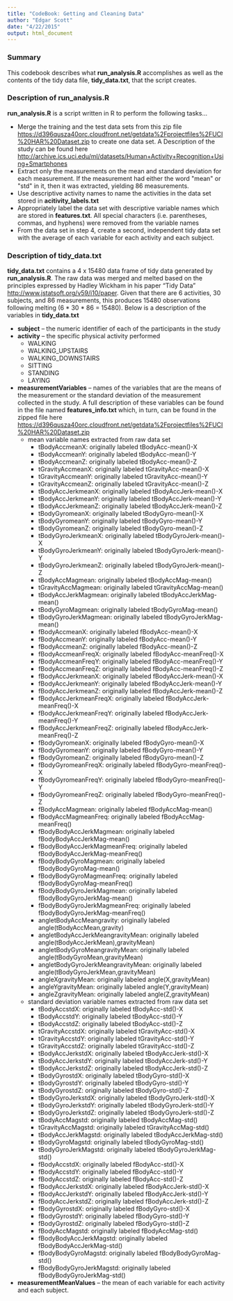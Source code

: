 ```yaml
---
title: "CodeBook: Getting and Cleaning Data"
author: "Edgar Scott"
date: "4/22/2015"
output: html_document
---
```

### Summary
This codebook describes what **run_analysis.R** accomplishes as well as the contents of the tidy data file, **tidy_data.txt**, that the script creates.  

### Description of **run_analysis.R**
**run_analysis.R** is a script written in R to perform the following tasks...

 - Merge the training and the test data sets from this zip file <https://d396qusza40orc.cloudfront.net/getdata%2Fprojectfiles%2FUCI%20HAR%20Dataset.zip> to create one data set.  A Description of the study can be found here <http://archive.ics.uci.edu/ml/datasets/Human+Activity+Recognition+Using+Smartphones>
 - Extract only the measurements on the mean and standard deviation for each measurement.  If the measurement had either the word "mean" or "std" in it, then it was extracted, yielding 86 measurements.  
 - Use descriptive activity names to name the activities in the data set stored in **acitivity_labels.txt**
 - Appropriately label the data set with descriptive variable names which are stored in **features.txt**.
      All special characters (i.e. parentheses, commas, and hyphens) were removed from the variable names
 - From the data set in step 4, create a second, independent tidy data set with the average of each variable for each activity and each subject.

### Description of **tidy_data.txt**
**tidy_data.txt** contains a 4 x 15480 data frame of tidy data generated by **run_analysis.R**. The raw data was merged and melted based on the principles expressed by Hadley Wickham in his paper “Tidy Data” <http://www.jstatsoft.org/v59/i10/paper>. Given that there are 6 activities, 30 subjects, and 86 measurements, this produces 15480 observations following melting (6 * 30 * 86 = 15480).  Below is a description of the variables in **tidy_data.txt**

 - **subject** – the numeric identifier of each of the participants in the study
 - **activity** – the specific physical activity performed
    - WALKING
    - WALKING_UPSTAIRS
    - WALKING_DOWNSTAIRS
    - SITTING
    - STANDING
    - LAYING
 - **measurementVariables** – names of the variables that are the means of the measurement or the standard deviation of the measurement collected in the study.  A full description of these variables can be found in the file named **features_info.txt** which, in turn, can be found in the zipped file here <https://d396qusza40orc.cloudfront.net/getdata%2Fprojectfiles%2FUCI%20HAR%20Dataset.zip>
    - mean variable names extracted from raw data set
        - tBodyAccmeanX: originally labeled tBodyAcc-mean()-X 
        - tBodyAccmeanY: originally labeled tBodyAcc-mean()-Y 
        - tBodyAccmeanZ: originally labeled tBodyAcc-mean()-Z 
        - tGravityAccmeanX: originally labeled tGravityAcc-mean()-X 
        - tGravityAccmeanY: originally labeled tGravityAcc-mean()-Y 
        - tGravityAccmeanZ: originally labeled tGravityAcc-mean()-Z 
        - tBodyAccJerkmeanX: originally labeled tBodyAccJerk-mean()-X 
        - tBodyAccJerkmeanY: originally labeled tBodyAccJerk-mean()-Y
        - tBodyAccJerkmeanZ: originally labeled tBodyAccJerk-mean()-Z  
        - tBodyGyromeanX: originally labeled tBodyGyro-mean()-X 
        - tBodyGyromeanY: originally labeled tBodyGyro-mean()-Y 
        - tBodyGyromeanZ: originally labeled tBodyGyro-mean()-Z 
        - tBodyGyroJerkmeanX: originally labeled tBodyGyroJerk-mean()-X
        - tBodyGyroJerkmeanY: originally labeled tBodyGyroJerk-mean()-Y 
        - tBodyGyroJerkmeanZ: originally labeled tBodyGyroJerk-mean()-Z 
        - tBodyAccMagmean: originally labeled tBodyAccMag-mean() 
        - tGravityAccMagmean: originally labeled tGravityAccMag-mean()
        - tBodyAccJerkMagmean: originally labeled tBodyAccJerkMag-mean() 
        - tBodyGyroMagmean: originally labeled tBodyGyroMag-mean() 
        - tBodyGyroJerkMagmean: originally labeled tBodyGyroJerkMag-mean() 
        - fBodyAccmeanX: originally labeled fBodyAcc-mean()-X 
        - fBodyAccmeanY: originally labeled fBodyAcc-mean()-Y 
        - fBodyAccmeanZ: originally labeled fBodyAcc-mean()-Z 
        - fBodyAccmeanFreqX: originally labeled fBodyAcc-meanFreq()-X 
        - fBodyAccmeanFreqY: originally labeled fBodyAcc-meanFreq()-Y 
        - fBodyAccmeanFreqZ: originally labeled fBodyAcc-meanFreq()-Z 
        - fBodyAccJerkmeanX: originally labeled fBodyAccJerk-mean()-X
        - fBodyAccJerkmeanY: originally labeled fBodyAccJerk-mean()-Y 
        - fBodyAccJerkmeanZ: originally labeled fBodyAccJerk-mean()-Z 
        - fBodyAccJerkmeanFreqX: originally labeled fBodyAccJerk-meanFreq()-X 
        - fBodyAccJerkmeanFreqY: originally labeled fBodyAccJerk-meanFreq()-Y 
        - fBodyAccJerkmeanFreqZ: originally labeled fBodyAccJerk-meanFreq()-Z 
        - fBodyGyromeanX: originally labeled fBodyGyro-mean()-X 
        - fBodyGyromeanY: originally labeled fBodyGyro-mean()-Y 
        - fBodyGyromeanZ: originally labeled fBodyGyro-mean()-Z 
        - fBodyGyromeanFreqX: originally labeled fBodyGyro-meanFreq()-X 
        - fBodyGyromeanFreqY: originally labeled fBodyGyro-meanFreq()-Y 
        - fBodyGyromeanFreqZ: originally labeled fBodyGyro-meanFreq()-Z 
        - fBodyAccMagmean: originally labeled fBodyAccMag-mean() 
        - fBodyAccMagmeanFreq: originally labeled fBodyAccMag-meanFreq() 
        - fBodyBodyAccJerkMagmean: originally labeled fBodyBodyAccJerkMag-mean() 
        - fBodyBodyAccJerkMagmeanFreq: originally labeled fBodyBodyAccJerkMag-meanFreq() 
        - fBodyBodyGyroMagmean: originally labeled fBodyBodyGyroMag-mean()
        - fBodyBodyGyroMagmeanFreq: originally labeled fBodyBodyGyroMag-meanFreq() 
        - fBodyBodyGyroJerkMagmean: originally labeled fBodyBodyGyroJerkMag-mean() 
        - fBodyBodyGyroJerkMagmeanFreq: originally labeled fBodyBodyGyroJerkMag-meanFreq() 
        - angletBodyAccMeangravity: originally labeled angle(tBodyAccMean,gravity) 
        - angletBodyAccJerkMeangravityMean: originally labeled angle(tBodyAccJerkMean),gravityMean) 
        - angletBodyGyroMeangravityMean: originally labeled angle(tBodyGyroMean,gravityMean)
        - angletBodyGyroJerkMeangravityMean: originally labeled angle(tBodyGyroJerkMean,gravityMean) 
        - angleXgravityMean: originally labeled angle(X,gravityMean) 
        - angleYgravityMean: originally labeled angle(Y,gravityMean) 
        - angleZgravityMean: originally labeled angle(Z,gravityMean)
    - standard deviation variable names extracted from raw data set
        - tBodyAccstdX: originally labeled tBodyAcc-std()-X 
        - tBodyAccstdY: originally labeled tBodyAcc-std()-Y 
        - tBodyAccstdZ: originally labeled tBodyAcc-std()-Z 
        - tGravityAccstdX: originally labeled tGravityAcc-std()-X 
        - tGravityAccstdY: originally labeled tGravityAcc-std()-Y 
        - tGravityAccstdZ: originally labeled tGravityAcc-std()-Z 
        - tBodyAccJerkstdX: originally labeled tBodyAccJerk-std()-X 
        - tBodyAccJerkstdY: originally labeled tBodyAccJerk-std()-Y 
        - tBodyAccJerkstdZ: originally labeled tBodyAccJerk-std()-Z 
        - tBodyGyrostdX: originally labeled tBodyGyro-std()-X 
        - tBodyGyrostdY: originally labeled tBodyGyro-std()-Y 
        - tBodyGyrostdZ: originally labeled tBodyGyro-std()-Z 
        - tBodyGyroJerkstdX: originally labeled tBodyGyroJerk-std()-X 
        - tBodyGyroJerkstdY: originally labeled tBodyGyroJerk-std()-Y
        - tBodyGyroJerkstdZ: originally labeled tBodyGyroJerk-std()-Z 
        - tBodyAccMagstd: originally labeled tBodyAccMag-std() 
        - tGravityAccMagstd: originally labeled tGravityAccMag-std() 
        - tBodyAccJerkMagstd: originally labeled tBodyAccJerkMag-std() 
        - tBodyGyroMagstd: originally labeled tBodyGyroMag-std() 
        - tBodyGyroJerkMagstd: originally labeled tBodyGyroJerkMag-std() 
        - fBodyAccstdX: originally labeled fBodyAcc-std()-X 
        - fBodyAccstdY: originally labeled fBodyAcc-std()-Y 
        - fBodyAccstdZ: originally labeled fBodyAcc-std()-Z 
        - fBodyAccJerkstdX: originally labeled fBodyAccJerk-std()-X 
        - fBodyAccJerkstdY: originally labeled fBodyAccJerk-std()-Y 
        - fBodyAccJerkstdZ: originally labeled fBodyAccJerk-std()-Z 
        - fBodyGyrostdX: originally labeled fBodyGyro-std()-X 
        - fBodyGyrostdY: originally labeled fBodyGyro-std()-Y 
        - fBodyGyrostdZ: originally labeled fBodyGyro-std()-Z 
        - fBodyAccMagstd: originally labeled fBodyAccMag-std() 
        - fBodyBodyAccJerkMagstd: originally labeled fBodyBodyAccJerkMag-std() 
        - fBodyBodyGyroMagstd: originally labeled fBodyBodyGyroMag-std()
        - fBodyBodyGyroJerkMagstd: originally labeled fBodyBodyGyroJerkMag-std()
 - **measurementMeanValues** – the mean of each variable for each activity and each subject.

